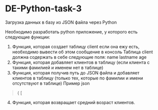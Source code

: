 # DE-Python-task-3
Загрузка данных в базу из JSON файла через Python

Необходимо разработать python приложение, у которого есть следующие функции:
1) Функция, которая создает таблицу client если она ежу есть, необходимо
вывести об этом сообщение в консоль
Таблица client должна содержать в себе следующие поля:
name
lastname
age
2) Функция, которая добавляет клиентов в таблицу (если клиента с такими
фамилией и именем нет в таблице)
3) Функция, которая получив путь до JSON файла и добавляет клиентов в таблицу
(только тех, которые по фамилии и имени отсутствуют в таблице)
Пример json
> {
>  [

4) Функция, которая возвращает средний возраст клиентов.
